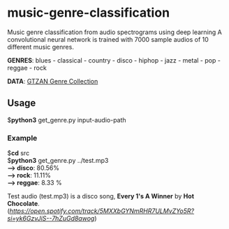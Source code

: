 # music-genre-classification
Music genre classification from audio spectrograms using deep learning
A convolutional neural network is trained with 7000 sample audios of 10 different music genres. 
  
**GENRES**: blues - classical - country - disco - hiphop - jazz - metal - pop - reggae - rock  
  
**DATA**: [GTZAN Genre Collection](http://marsyasweb.appspot.com/download/data_sets)  
             
## Usage  
$**python3**  get_genre.py  input-audio-path  
  
### Example  
$**cd**  src  
$**python3**  get_genre.py  ../test.mp3  
**--> disco**:   80.56%  
**--> rock**: 	  11.11%  
**--> reggae**:  8.33	%  
   
Test audio (test.mp3) is a disco song, **Every 1's A Winner** by **Hot Chocolate**. (*https://open.spotify.com/track/5MXXbGYNmRHR7ULMvZYo5R?si=yk6GzvJiS--7hZuGd8awog*)   

